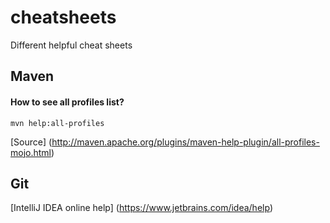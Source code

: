 # cheatsheets
Different helpful cheat sheets

## Maven ##

#### How to see all profiles list? ####

`mvn help:all-profiles`

[Source] (http://maven.apache.org/plugins/maven-help-plugin/all-profiles-mojo.html)

## Git ##

[IntelliJ IDEA online help] (https://www.jetbrains.com/idea/help)